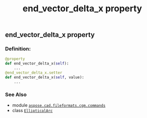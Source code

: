 ﻿---
title: end_vector_delta_x property
second_title: Aspose.CAD for Python via .NET API References
description: 
type: docs
weight: 90
url: /python-net/aspose.cad.fileformats.cgm.commands/ellipticalarc/end_vector_delta_x/
is_root: false
---

## end_vector_delta_x property

### Definition:
```python
@property
def end_vector_delta_x(self):
    ...
@end_vector_delta_x.setter
def end_vector_delta_x(self, value):
    ...
```

### See Also
* module [`aspose.cad.fileformats.cgm.commands`](../../)
* class [`EllipticalArc`](/cad/python-net/aspose.cad.fileformats.cgm.commands/ellipticalarc)
